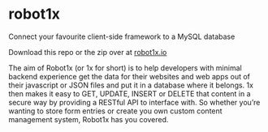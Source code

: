 # robot1x
Connect your favourite client-side framework to a MySQL database

Download this repo or the zip over at [robot1x.io](http://robot1x.io/downloads/robot1x_v1.0.0.zip)

The aim of Robot1x (or 1x for short) is to help developers with minimal backend experience get the data for their websites and web apps out of their javascript or JSON files and put it in a database where it belongs. 1x then makes it easy to GET, UPDATE, INSERT or DELETE that content in a secure way by providing a RESTful API to interface with. So whether you’re wanting to store form entries or create you own custom content management system, Robot1x has you covered.
